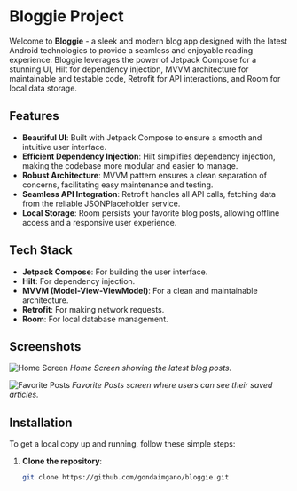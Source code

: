 # Bloggie Project

Welcome to **Bloggie** - a sleek and modern blog app designed with the latest Android technologies to provide a seamless and enjoyable reading experience. Bloggie leverages the power of Jetpack Compose for a stunning UI, Hilt for dependency injection, MVVM architecture for maintainable and testable code, Retrofit for API interactions, and Room for local data storage.

## Features

- **Beautiful UI**: Built with Jetpack Compose to ensure a smooth and intuitive user interface.
- **Efficient Dependency Injection**: Hilt simplifies dependency injection, making the codebase more modular and easier to manage.
- **Robust Architecture**: MVVM pattern ensures a clean separation of concerns, facilitating easy maintenance and testing.
- **Seamless API Integration**: Retrofit handles all API calls, fetching data from the reliable JSONPlaceholder service.
- **Local Storage**: Room persists your favorite blog posts, allowing offline access and a responsive user experience.

## Tech Stack

- **Jetpack Compose**: For building the user interface.
- **Hilt**: For dependency injection.
- **MVVM (Model-View-ViewModel)**: For a clean and maintainable architecture.
- **Retrofit**: For making network requests.
- **Room**: For local database management.

## Screenshots

![Home Screen](screenshots/home.png)
*Home Screen showing the latest blog posts.*

![Favorite Posts](screenshots/favorites.png)
*Favorite Posts screen where users can see their saved articles.*

## Installation

To get a local copy up and running, follow these simple steps:

1. **Clone the repository**:
   ```sh
   git clone https://github.com/gondaimgano/bloggie.git
